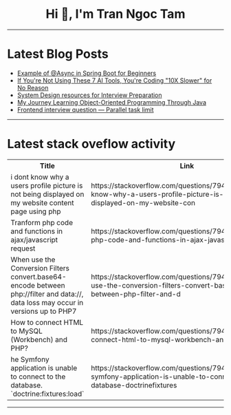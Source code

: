 <h1 align="center">Hi 👋, I'm Tran Ngoc Tam</h1>

---

# Latest Blog Posts 
<!-- BLOG-POST-LIST:START -->
- [Example of @Async in Spring Boot for Beginners](https://dev.to/realnamehidden1_61/example-of-async-in-spring-boot-for-beginners-38kc)
- [If You&#39;re Not Using These 7 AI Tools, You&#39;re Coding &quot;10X Slower&quot; for No Reason](https://dev.to/coderabbitai/if-youre-not-using-these-7-ai-tools-youre-coding-10x-slower-for-no-reason-3005)
- [System Design resources for Interview Preparation](https://dev.to/rakeshreddy512/system-design-resources-for-interview-preparation-1ah0)
- [My Journey Learning Object-Oriented Programming Through Java](https://dev.to/dahami_fabbio/my-journey-learning-object-oriented-programming-through-java-4fik)
- [Frontend interview question — Parallel task limit](https://dev.to/moniv9/frontend-interview-question-parallel-task-limit-118o)
<!-- BLOG-POST-LIST:END -->

---

# Latest stack oveflow activity
<table>
  <tr><th>Title</th><th>Link</th></tr>
  <!-- STACKOVERFLOW:START --><tr><td>i dont know why a users profile picture is not being displayed on my website content page using php</td><td>https://stackoverflow.com/questions/79495416/i-dont-know-why-a-users-profile-picture-is-not-being-displayed-on-my-website-con</td></tr><tr><td>Tranform php code and functions in ajax/javascript request</td><td>https://stackoverflow.com/questions/79495378/tranform-php-code-and-functions-in-ajax-javascript-request</td></tr><tr><td>When use the Conversion Filters convert.base64-encode between php://filter and data://, data loss may occur in versions up to PHP7</td><td>https://stackoverflow.com/questions/79495340/when-use-the-conversion-filters-convert-base64-encode-between-php-filter-and-d</td></tr><tr><td>How to connect HTML to MySQL &lpar;Workbench&rpar; and PHP?</td><td>https://stackoverflow.com/questions/79495291/how-to-connect-html-to-mysql-workbench-and-php</td></tr><tr><td>he Symfony application is unable to connect to the database. `doctrine:fixtures:load`</td><td>https://stackoverflow.com/questions/79495203/he-symfony-application-is-unable-to-connect-to-the-database-doctrinefixtures</td></tr><!-- STACKOVERFLOW:END -->
</table>

---


